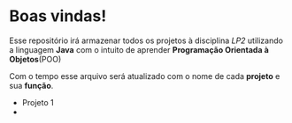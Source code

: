 # Boas vindas!


<p>Esse repositório irá armazenar todos os projetos à disciplina <em>LP2</em> utilizando a linguagem <strong>Java</strong> com o intuito de aprender <strong>Programação Orientada à Objetos</strong>(POO)</p>

Com o tempo esse arquivo será atualizado com o nome de cada <strong>projeto</strong> e sua <strong>função</strong>.

<ul>
  <li> Projeto 1 <li>
<ul>
